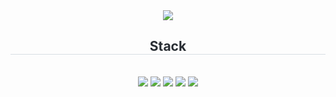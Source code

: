 <div align= "center">
  <img src="https://capsule-render.vercel.app/api?type=waving&color=gradient&height=300&section=header&text=LeeDoGun&fontSize=90" />
  <h2 style="border-bottom: 1px solid #d8dee4; color: #282d33;">Stack</h2> <br>
  <div align= "center">
    <img src="https://img.shields.io/badge/BLENDER-E87D0D.svg?style=for-the-badge&logo=blender&logoColor=FFFFFF" />
    <img src="https://img.shields.io/badge/BLENDER-E87D0D.svg?style=for-the-badge&logo=blender&logoColor=FFFFFF" />
    <img src="https://img.shields.io/badge/BLENDER-E87D0D.svg?style=for-the-badge&logo=blender&logoColor=FFFFFF" />
    <img src="https://img.shields.io/badge/BLENDER-E87D0D.svg?style=for-the-badge&logo=blender&logoColor=FFFFFF" />
    <img src="https://img.shields.io/badge/BLENDER-E87D0D.svg?style=for-the-badge&logo=blender&logoColor=FFFFFF" />
